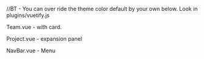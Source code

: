 //BT - You can over ride the theme color default by your own below. Look in plugins/vuetify.js

Team.vue - with card.

Project.vue - expansion panel

NavBar.vue - Menu